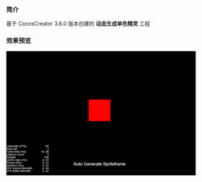 ### 简介

基于 CocosCreator 3.6.0 版本创建的 **动态生成单色精灵** 工程

### 效果预览
![image](../../../image/202203/2022030543.png)